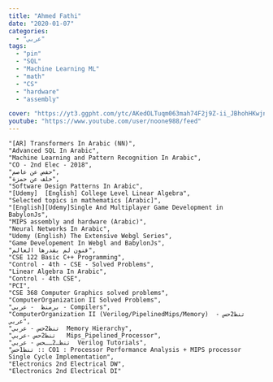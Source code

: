 ```yaml
---
title: "Ahmed Fathi"
date: "2020-01-07"
categories:
  - "عربي"
tags:
  - "pin"
  - "SQL"
  - "Machine Learning ML"
  - "math"
  - "CS"
  - "hardware"
  - "assembly"

cover: "https://yt3.ggpht.com/ytc/AKedOLTuqm063mah74F2j9Z-ii_JBhohHKwjnBsM8S9D=s88-c-k-c0x00ffffff-no-rj"
youtube: "https://www.youtube.com/user/noone988/feed"
---
```




    "[AR] Transformers In Arabic (NN)",
    "Advanced SQL In Arabic",
    "Machine Learning and Pattern Recognition In Arabic",
    "CO - 2nd Elec - 2018",
    "حفص عن عاصم",
    "خلف عن حمزة",
    "Software Design Patterns In Arabic",
    "[Udemy]  [English] College Level Linear Algebra",
    "Selected topics in mathematics [Arabic]",
    "[English][Udemy]Single And Multiplayer Game Development in BabylonJs",
    "MIPS assembly and hardware (Arabic)",
    "Neural Networks In Arabic",
    "Udemy (English) The Extensive Webgl Series",
    "Game Developement In Webgl and BabylonJs",
    "فنون لم يقدرها العالم",
    "CSE 122 Basic C++ Programming",
    "Control - 4th - CSE - Solved Problems",
    "Linear Algebra In Arabic",
    "Control - 4th CSE",
    "PCI",
    "CSE 368 Computer Graphics solved problems",
    "ComputerOrganization II Solved Problems",
    "برمنظ  - عربي - Compilers",
    "ComputerOrganization II (Verilog/PipelinedMips/Memory)  تنظ2حس - عربي",
    "تنظ2حس - عربي  Memory Hierarchy",
    "تنظ2حس -عربي   Mips_Pipelined_Processor",
    "تنظـ2ــحس - عربي  Verilog Tutorials",
    "تنظ1حس :: CO1 : Processor Performance Analysis + MIPS processor Single Cycle Implementation",
    "Electronics 2nd Electrical DW",
    "Electronics 2nd Electrical DI"